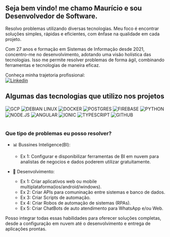 ## Seja bem vindo! me chamo Maurício e sou Desenvolvedor de Software.

Resolvo problemas utilizando diversas tecnologias. Meu foco é encontrar soluções simples, rápidas e eficientes, com ênfase na qualidade em cada projeto.

Com 27 anos e formação em Sistemas de Informação desde 2021, concentro-me no desenvolvimento, adotando uma visão holística das tecnologias. Isso me permite resolver problemas de forma ágil, combinando ferramentas e tecnologias de maneira eficaz.

Conheça minha trajetoria profissional:<br/>
[![Linkedin](https://img.shields.io/badge/LinkedIn-0077B5?style=for-the-badge&logo=linkedin&logoColor=white)](https://br.linkedin.com/in/mauricioheckmarques)


## Algumas das tecnologias que utilizo nos projetos

<div style="display: inline_block">
  <img align="center" alt="GCP" src="https://img.shields.io/badge/Google_Cloud-4285F4?style=for-the-badge&logo=google-cloud&logoColor=white" />
  <img align="center" alt="DEBIAN LINUX" src="https://img.shields.io/badge/Debian-A81D33?style=for-the-badge&logo=debian&logoColor=white" />
  <img align="center" alt="DOCKER" src="https://img.shields.io/badge/docker-%230db7ed.svg?style=for-the-badge&logo=docker&logoColor=white" />
  <img align="center" alt="POSTGRES" src="https://img.shields.io/badge/PostgreSQL-316192?style=for-the-badge&logo=postgresql&logoColor=white" />
  <img align="center" alt="FIREBASE" src="https://img.shields.io/badge/firebase-%23039BE5.svg?style=for-the-badge&logo=firebase" />
  <img align="center" alt="PYTHON" src="https://img.shields.io/badge/Python-3776AB?style=for-the-badge&logo=python&logoColor=white" />
  <img align="center" alt="NODE.JS" src="https://img.shields.io/badge/Node.js-43853D?style=for-the-badge&logo=node.js&logoColor=white" />
  <img align="center" alt="ANGULAR" src="https://img.shields.io/badge/Angular-DD0031?style=for-the-badge&logo=angular&logoColor=white" />
  <img align="center" alt="IONIC" src="https://img.shields.io/badge/Ionic-%233880FF.svg?style=for-the-badge&logo=Ionic&logoColor=white" />
  <img align="center" alt="TYPESCRIPT" src="https://img.shields.io/badge/typescript-%23007ACC.svg?style=for-the-badge&logo=typescript&logoColor=white" />
  <img align="center" alt="GITHUB" src="https://img.shields.io/badge/github-%23121011.svg?style=for-the-badge&logo=github&logoColor=white" />
</div><br/>

### Que tipo de problemas eu posso resolver? 
- 📊 Bussines Inteligence(BI):
  - Ex 1: Configurar e disponibilizar ferramentas de BI em nuvem para analistas de negocios e dados poderem utilizar gratuitamente.
 
- 📱 Desenvolvimento:
  - Ex 1: Criar aplicativos web ou mobile multiplataforma(ios/android/windows).
  - Ex 2: Criar APIs para comuninação entre sistemas e banco de dados.
  - Ex 3: Criar Scripts de automação.
  - Ex 4: Criar Robos de automação de sistemas (RPAs).
  - Ex 5: Criar ChatBots de auto atendimento para WhatsApp e/ou Web.

Posso integrar todas essas habilidades para oferecer soluções completas, desde a configuração em nuvem até o desenvolvimento e entrega de aplicações prontas.



